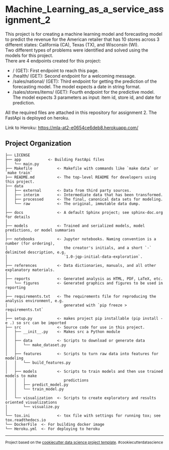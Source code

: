 Machine_Learning_as_a_service_assignment_2
==============================

This project is for creating a machine learning model and forecasting model to predict the revenue for the American 
retailer that has 10 stores across 3 different states: California (CA), Texas (TX), and Wisconsin (WI).   
Two different types of problems were identified and solved using the models for this project.   
There are 4 endpoints created for this project:    
- / (GET): First endpoint to reach this page.  
- /health/ (GET): Second endpoint for a welcoming message.   
- /sales/national/ (GET): Third endpoint for getting the prediction of the forecasting model. The model expects a date 
in string format.  
- /sales/stores/items/ (GET): Fourth endpoint for the predictive model. The model expects 3 parameters as input: item id, store id, and date for prediction.

All the required files are attached in this repository for assignment 2.
The FastApi is deployed on heroku.

Link to Heroku: https://mla-at2-e0654ce6deb8.herokuapp.com/

Project Organization
------------

    ├── LICENSE
    ├── app            <- Building FastApi files
    │   └── main.py 
    ├── Makefile           <- Makefile with commands like `make data` or `make train`
    ├── README.md          <- The top-level README for developers using this project.
    ├── data
    │   ├── external       <- Data from third party sources.
    │   ├── interim        <- Intermediate data that has been transformed.
    │   ├── processed      <- The final, canonical data sets for modeling.
    │   └── raw            <- The original, immutable data dump.
    │
    ├── docs               <- A default Sphinx project; see sphinx-doc.org for details
    │
    ├── models             <- Trained and serialized models, model predictions, or model summaries
    │
    ├── notebooks          <- Jupyter notebooks. Naming convention is a number (for ordering),
    │                         the creator's initials, and a short `-` delimited description, e.g.
    │                         `1.0-jqp-initial-data-exploration`.
    │
    ├── references         <- Data dictionaries, manuals, and all other explanatory materials.
    │
    ├── reports            <- Generated analysis as HTML, PDF, LaTeX, etc.
    │   └── figures        <- Generated graphics and figures to be used in reporting
    │
    ├── requirements.txt   <- The requirements file for reproducing the analysis environment, e.g.
    │                         generated with `pip freeze > requirements.txt`
    │
    ├── setup.py           <- makes project pip installable (pip install -e .) so src can be imported
    ├── src                <- Source code for use in this project.
    │   ├── __init__.py    <- Makes src a Python module
    │   │
    │   ├── data           <- Scripts to download or generate data
    │   │   └── make_dataset.py
    │   │
    │   ├── features       <- Scripts to turn raw data into features for modeling
    │   │   └── build_features.py
    │   │
    │   ├── models         <- Scripts to train models and then use trained models to make
    │   │   │                 predictions
    │   │   ├── predict_model.py
    │   │   └── train_model.py
    │   │
    │   └── visualization  <- Scripts to create exploratory and results oriented visualizations
    │       └── visualize.py
    │
    └── tox.ini            <- tox file with settings for running tox; see tox.readthedocs.io
    └── DockerFile  <- For building docker image
    └── Heroku.yml  <- For deploying to heroku


--------

<p><small>Project based on the <a target="_blank" href="https://drivendata.github.io/cookiecutter-data-science/">cookiecutter data science project template</a>. #cookiecutterdatascience</small></p>

